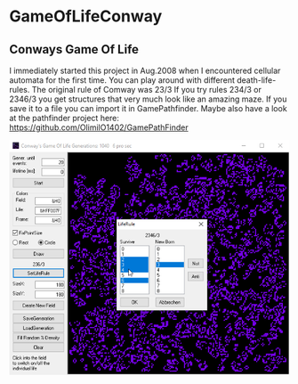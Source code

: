 # GameOfLifeConway
## Conways Game Of Life  
I immediately started this project in Aug.2008 when I encountered cellular automata for the first time.
You can play around with different death-life-rules. The original rule of Comway was 23/3
If you try rules 234/3 or 2346/3 you get structures that very much look like an amazing maze.
If you save it to a file you can import it in GamePathfinder. 
Maybe also have a look at the pathfinder project here:
https://github.com/OlimilO1402/GamePathFinder

![GameOfLifeConway Image](Resources/Pictures/GameOfLifeConway.png "GameOfLifeConway Image")